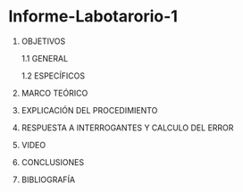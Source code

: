 # Informe-Labotarorio-1
1. OBJETIVOS

    1.1 GENERAL

    1.2 ESPECÍFICOS

3. MARCO TEÓRICO
4. EXPLICACIÓN DEL PROCEDIMIENTO
5. RESPUESTA A INTERROGANTES Y CALCULO DEL ERROR
6. VIDEO
7. CONCLUSIONES
8. BIBLIOGRAFÍA 
